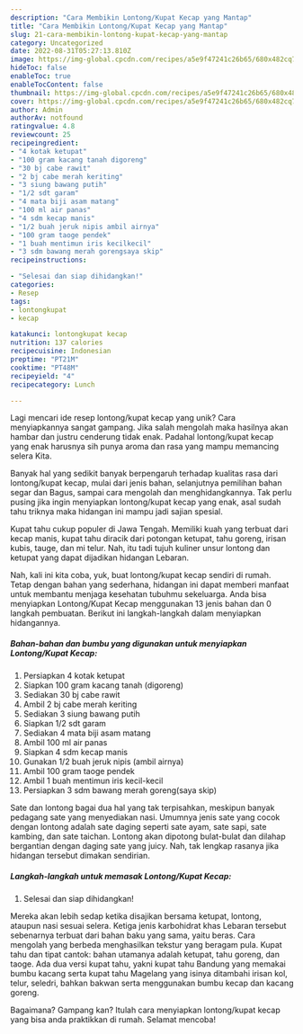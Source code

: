 ```yaml
---
description: "Cara Membikin Lontong/Kupat Kecap yang Mantap"
title: "Cara Membikin Lontong/Kupat Kecap yang Mantap"
slug: 21-cara-membikin-lontong-kupat-kecap-yang-mantap
category: Uncategorized
date: 2022-08-31T05:27:13.810Z
image: https://img-global.cpcdn.com/recipes/a5e9f47241c26b65/680x482cq70/lontongkupat-kecap-foto-resep-utama.jpg
hideToc: false
enableToc: true
enableTocContent: false
thumbnail: https://img-global.cpcdn.com/recipes/a5e9f47241c26b65/680x482cq70/lontongkupat-kecap-foto-resep-utama.jpg
cover: https://img-global.cpcdn.com/recipes/a5e9f47241c26b65/680x482cq70/lontongkupat-kecap-foto-resep-utama.jpg
author: Admin
authorAv: notfound
ratingvalue: 4.8
reviewcount: 25
recipeingredient:
- "4 kotak ketupat"
- "100 gram kacang tanah digoreng"
- "30 bj cabe rawit"
- "2 bj cabe merah keriting"
- "3 siung bawang putih"
- "1/2 sdt garam"
- "4 mata biji asam matang"
- "100 ml air panas"
- "4 sdm kecap manis"
- "1/2 buah jeruk nipis ambil airnya"
- "100 gram taoge pendek"
- "1 buah mentimun iris kecilkecil"
- "3 sdm bawang merah gorengsaya skip"
recipeinstructions:

- "Selesai dan siap dihidangkan!"
categories:
- Resep
tags:
- lontongkupat
- kecap

katakunci: lontongkupat kecap 
nutrition: 137 calories
recipecuisine: Indonesian
preptime: "PT21M"
cooktime: "PT48M"
recipeyield: "4"
recipecategory: Lunch

---
```





Lagi mencari ide resep lontong/kupat kecap yang unik? Cara menyiapkannya sangat gampang. Jika salah mengolah maka hasilnya akan hambar dan justru cenderung tidak enak. Padahal lontong/kupat kecap yang enak harusnya sih punya aroma dan rasa yang mampu memancing selera Kita.





Banyak hal yang sedikit banyak berpengaruh terhadap kualitas rasa dari lontong/kupat kecap, mulai dari jenis bahan, selanjutnya pemilihan bahan segar dan Bagus, sampai cara mengolah dan menghidangkannya. Tak perlu pusing jika ingin menyiapkan lontong/kupat kecap yang enak,      asal sudah tahu triknya maka hidangan ini mampu jadi sajian spesial.














Kupat tahu cukup populer di Jawa Tengah. Memiliki kuah yang terbuat dari kecap manis, kupat tahu diracik dari potongan ketupat, tahu goreng, irisan kubis, tauge, dan mi telur. Nah, itu tadi tujuh kuliner unsur lontong dan ketupat yang dapat dijadikan hidangan Lebaran.






Nah, kali ini kita coba, yuk, buat lontong/kupat kecap sendiri di rumah. Tetap dengan bahan yang sederhana, hidangan ini dapat memberi manfaat untuk membantu menjaga kesehatan tubuhmu sekeluarga. Anda bisa menyiapkan Lontong/Kupat Kecap menggunakan 13 jenis bahan dan 0 langkah pembuatan. Berikut ini langkah-langkah dalam menyiapkan hidangannya.

<!--inarticleads1-->

##### Bahan-bahan dan bumbu yang digunakan untuk menyiapkan Lontong/Kupat Kecap:

1. Persiapkan 4 kotak ketupat
1. Siapkan 100 gram kacang tanah (digoreng)
1. Sediakan 30 bj cabe rawit
1. Ambil 2 bj cabe merah keriting
1. Sediakan 3 siung bawang putih
1. Siapkan 1/2 sdt garam
1. Sediakan 4 mata biji asam matang
1. Ambil 100 ml air panas
1. Siapkan 4 sdm kecap manis
1. Gunakan 1/2 buah jeruk nipis (ambil airnya)
1. Ambil 100 gram taoge pendek
1. Ambil 1 buah mentimun iris kecil-kecil
1. Persiapkan 3 sdm bawang merah goreng(saya skip)


Sate dan lontong bagai dua hal yang tak terpisahkan, meskipun banyak pedagang sate yang menyediakan nasi. Umumnya jenis sate yang cocok dengan lontong adalah sate daging seperti sate ayam, sate sapi, sate kambing, dan sate taichan. Lontong akan dipotong bulat-bulat dan dilahap bergantian dengan daging sate yang juicy. Nah, tak lengkap rasanya jika hidangan tersebut dimakan sendirian. 

<!--inarticleads2-->

##### Langkah-langkah untuk memasak Lontong/Kupat Kecap:


1. Selesai dan siap dihidangkan!

Mereka akan lebih sedap ketika disajikan bersama ketupat, lontong, ataupun nasi sesuai selera. Ketiga jenis karbohidrat khas Lebaran tersebut sebenarnya terbuat dari bahan baku yang sama, yaitu beras. Cara mengolah yang berbeda menghasilkan tekstur yang beragam pula. Kupat tahu dan tipat cantok: bahan utamanya adalah ketupat, tahu goreng, dan taoge. Ada dua versi kupat tahu, yakni kupat tahu Bandung yang memakai bumbu kacang serta kupat tahu Magelang yang isinya ditambahi irisan kol, telur, seledri, bahkan bakwan serta menggunakan bumbu kecap dan kacang goreng. 

Bagaimana? Gampang kan? Itulah cara menyiapkan lontong/kupat kecap yang bisa anda praktikkan di rumah. Selamat mencoba!
